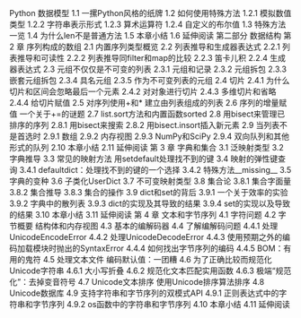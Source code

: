 Python
数据模型
1.1
一摞Python风格的纸牌
1.2
如何使用特殊方法
1.2.1
模拟数值类型
1.2.2
字符串表示形式
1.2.3
算术运算符
1.2.4
自定义的布尔值
1.3
特殊方法一览
1.4
为什么len不是普通方法
1.5
本章小结
1.6
延伸阅读
第二部分
数据结构
第
2
章
序列构成的数组
2.1
内置序列类型概览
2.2
列表推导和生成器表达式
2.2.1
列表推导和可读性
2.2.2
列表推导同filter和map的比较
2.2.3
笛卡儿积
2.2.4
生成器表达式
2.3
元组不仅仅是不可变的列表
2.3.1
元组和记录
2.3.2
元组拆包
2.3.3
嵌套元组拆包
2.3.4
具名元组
2.3.5
作为不可变列表的元组
2.4
切片
2.4.1
为什么切片和区间会忽略最后一个元素
2.4.2
对对象进行切片
2.4.3
多维切片和省略
2.4.4
给切片赋值
2.5
对序列使用+和*
建立由列表组成的列表
2.6
序列的增量赋值
一个关于+=的谜题
2.7
list.sort方法和内置函数sorted
2.8
用bisect来管理已排序的序列
2.8.1
用bisect来搜索
2.8.2
用bisect.insort插入新元素
2.9
当列表不是首选时
2.9.1
数组
2.9.2
内存视图
2.9.3
NumPy和SciPy
2.9.4
双向队列和其他形式的队列
2.10
本章小结
2.11
延伸阅读
第
3
章
字典和集合
3.1
泛映射类型
3.2
字典推导
3.3
常见的映射方法
用setdefault处理找不到的键
3.4
映射的弹性键查询
3.4.1
defaultdict：处理找不到的键的一个选择
3.4.2
特殊方法__missing__
3.5
字典的变种
3.6
子类化UserDict
3.7
不可变映射类型
3.8
集合论
3.8.1
集合字面量
3.8.2
集合推导
3.8.3
集合的操作
3.9
dict和set的背后
3.9.1
一个关于效率的实验
3.9.2
字典中的散列表
3.9.3
dict的实现及其导致的结果
3.9.4
set的实现以及导致的结果
3.10
本章小结
3.11
延伸阅读
第
4
章
文本和字节序列
4.1
字符问题
4.2
字节概要
结构体和内存视图
4.3
基本的编解码器
4.4
了解编解码问题
4.4.1
处理UnicodeEncodeError
4.4.2
处理UnicodeDecodeError
4.4.3
使用预期之外的编码加载模块时抛出的SyntaxError
4.4.4
如何找出字节序列的编码
4.4.5
BOM：有用的鬼符
4.5
处理文本文件
编码默认值：一团糟
4.6
为了正确比较而规范化Unicode字符串
4.6.1
大小写折叠
4.6.2
规范化文本匹配实用函数
4.6.3
极端“规范化”：去掉变音符号
4.7
Unicode文本排序
使用Unicode排序算法排序
4.8
Unicode数据库
4.9
支持字符串和字节序列的双模式API
4.9.1
正则表达式中的字符串和字节序列
4.9.2
os函数中的字符串和字节序列
4.10
本章小结
4.11
延伸阅读